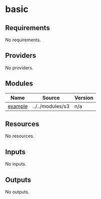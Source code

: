 # basic

<!-- BEGINNING OF PRE-COMMIT-TERRAFORM DOCS HOOK -->
## Requirements

No requirements.

## Providers

No providers.

## Modules

| Name | Source | Version |
|------|--------|---------|
| <a name="module_example"></a> [example](#module\_example) | ../../modules/s3 | n/a |

## Resources

No resources.

## Inputs

No inputs.

## Outputs

No outputs.
<!-- END OF PRE-COMMIT-TERRAFORM DOCS HOOK -->
